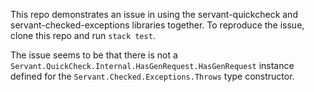 This repo demonstrates an issue in using the servant-quickcheck and
servant-checked-exceptions libraries together.  To reproduce the issue, clone
this repo and run `stack test`.

The issue seems to be that there is not a
`Servant.QuickCheck.Internal.HasGenRequest.HasGenRequest` instance defined for
the `Servant.Checked.Exceptions.Throws` type constructor.

